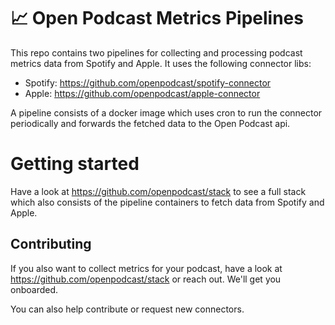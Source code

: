 # 📈 Open Podcast Metrics Pipelines

This repo contains two pipelines for collecting and processing podcast metrics data
from Spotify and Apple. It uses the following connector libs:

- Spotify: <https://github.com/openpodcast/spotify-connector> 
- Apple: <https://github.com/openpodcast/apple-connector> 

A pipeline consists of a docker image which uses cron to run the connector periodically
and forwards the fetched data to the Open Podcast api.

# Getting started

Have a look at <https://github.com/openpodcast/stack> to see a full stack
which also consists of the pipeline containers to fetch data from Spotify and Apple.

## Contributing

If you also want to collect metrics for your podcast,
have a look at <https://github.com/openpodcast/stack>
or reach out. We'll get you onboarded.

You can also help contribute or request new connectors.

[Open Podcast API]: https://github.com/openpodcast/api
